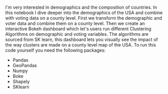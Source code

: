 I'm very interested in demographics and the composition of countries.
In this notebook I dive deeper into the demographics of the USA and combine with voting data on a county level.
First we transform the demographic and voter data and combine them on a county level.
Then we create an interactive Bokeh dashboard which let's users run different Clustering Algorithms on demographic and voting variables.
The algorithms are sourced from SK learn, this dashboard lets you visually see the impact of the way clusters are made on a county level map of the USA.
To run this code yourself you need the following packages:
- Pandas
- GeoPandas
- Numpy 
- Boke
- Shapely
- SKlearn
